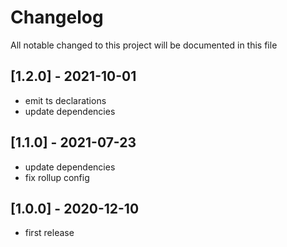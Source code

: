 # Changelog
All notable changed to this project will be documented in this file

## [1.2.0] - 2021-10-01
- emit ts declarations
- update dependencies

## [1.1.0] - 2021-07-23
- update dependencies
- fix rollup config

## [1.0.0] - 2020-12-10
- first release